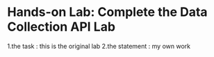 # Hands-on Lab: Complete the Data Collection API Lab
 1.the task : this is the original lab 
 2.the statement : my own work 
